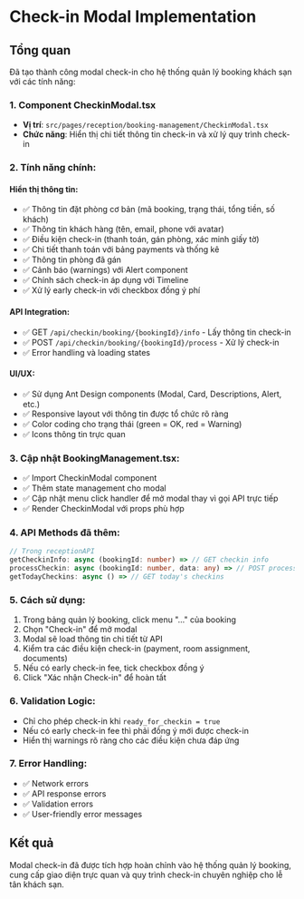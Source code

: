 # Check-in Modal Implementation

## Tổng quan

Đã tạo thành công modal check-in cho hệ thống quản lý booking khách sạn với các tính năng:

### 1. Component CheckinModal.tsx

- **Vị trí**: `src/pages/reception/booking-management/CheckinModal.tsx`
- **Chức năng**: Hiển thị chi tiết thông tin check-in và xử lý quy trình check-in

### 2. Tính năng chính:

#### Hiển thị thông tin:

- ✅ Thông tin đặt phòng cơ bản (mã booking, trạng thái, tổng tiền, số khách)
- ✅ Thông tin khách hàng (tên, email, phone với avatar)
- ✅ Điều kiện check-in (thanh toán, gán phòng, xác minh giấy tờ)
- ✅ Chi tiết thanh toán với bảng payments và thống kê
- ✅ Thông tin phòng đã gán
- ✅ Cảnh báo (warnings) với Alert component
- ✅ Chính sách check-in áp dụng với Timeline
- ✅ Xử lý early check-in với checkbox đồng ý phí

#### API Integration:

- ✅ GET `/api/checkin/booking/{bookingId}/info` - Lấy thông tin check-in
- ✅ POST `/api/checkin/booking/{bookingId}/process` - Xử lý check-in
- ✅ Error handling và loading states

#### UI/UX:

- ✅ Sử dụng Ant Design components (Modal, Card, Descriptions, Alert, etc.)
- ✅ Responsive layout với thông tin được tổ chức rõ ràng
- ✅ Color coding cho trạng thái (green = OK, red = Warning)
- ✅ Icons thông tin trực quan

### 3. Cập nhật BookingManagement.tsx:

- ✅ Import CheckinModal component
- ✅ Thêm state management cho modal
- ✅ Cập nhật menu click handler để mở modal thay vì gọi API trực tiếp
- ✅ Render CheckinModal với props phù hợp

### 4. API Methods đã thêm:

```typescript
// Trong receptionAPI
getCheckinInfo: async (bookingId: number) => // GET checkin info
processCheckin: async (bookingId: number, data: any) => // POST process checkin
getTodayCheckins: async () => // GET today's checkins
```

### 5. Cách sử dụng:

1. Trong bảng quản lý booking, click menu "..." của booking
2. Chọn "Check-in" để mở modal
3. Modal sẽ load thông tin chi tiết từ API
4. Kiểm tra các điều kiện check-in (payment, room assignment, documents)
5. Nếu có early check-in fee, tick checkbox đồng ý
6. Click "Xác nhận Check-in" để hoàn tất

### 6. Validation Logic:

- Chỉ cho phép check-in khi `ready_for_checkin = true`
- Nếu có early check-in fee thì phải đồng ý mới được check-in
- Hiển thị warnings rõ ràng cho các điều kiện chưa đáp ứng

### 7. Error Handling:

- ✅ Network errors
- ✅ API response errors
- ✅ Validation errors
- ✅ User-friendly error messages

## Kết quả

Modal check-in đã được tích hợp hoàn chỉnh vào hệ thống quản lý booking, cung cấp giao diện trực quan và quy trình check-in chuyên nghiệp cho lễ tân khách sạn.
